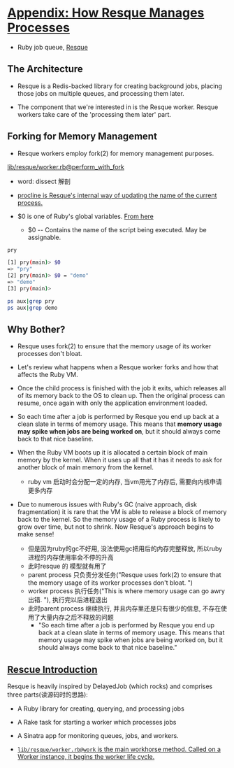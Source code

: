 # [Appendix: How Resque Manages Processes](https://workingwithruby.com/wwup/resque/)

+ Ruby job queue, [Resque](https://github.com/resque/resque)

## The Architecture

+ Resque is a Redis-backed library for creating background jobs, placing those jobs on multiple queues, and processing them later.

+ The component that we're interested in is the Resque worker. Resque workers take care of the 'processing them later' part.

## Forking for Memory Management

+ Resque workers employ fork(2) for memory management purposes.

[lib/resque/worker.rb@perform_with_fork](https://github.com/resque/resque/blob/9e5324c65f6bd123819e63f2c365492f7516fd46/lib/resque/worker.rb#L907)

+ word: dissect 解剖

+ [procline is Resque's internal way of updating the name of the current process.](https://github.com/resque/resque/blob/9e5324c65f6bd123819e63f2c365492f7516fd46/lib/resque/worker.rb#L864)


+ $0 is one of Ruby's global variables. [From here](https://ruby-doc.org/core-2.3.1/doc/globals_rdoc.html)
    + $0 -- Contains the name of the script being executed. May be assignable.

```bash
pry

[1] pry(main)> $0
=> "pry"
[2] pry(main)> $0 = "demo"
=> "demo"
[3] pry(main)>

ps aux|grep pry
ps aux|grep demo
```

## Why Bother?

+ Resque uses fork(2) to ensure that the memory usage of its worker processes don't bloat.
+ Let's review what happens when a Resque worker forks and how that affects the Ruby VM.

+ Once the child process is finished with the job it exits, which releases all of its memory back to the OS to clean up. Then the original process can resume, once again with only the application environment loaded.

+ So each time after a job is performed by Resque you end up back at a clean slate in terms of memory usage. This means that **memory usage may spike when jobs are being worked on**, but it should always come back to that nice baseline.

+ When the Ruby VM boots up it is allocated a certain block of main memory by the kernel. When it uses up all that it has it needs to ask for another block of main memory from the kernel.
    + ruby vm 启动时会分配一定的内存, 当vm用光了内存后, 需要向内核申请更多内存

+ Due to numerous issues with Ruby's GC (naive approach, disk fragmentation) it is rare that the VM is able to release a block of memory back to the kernel. So the memory usage of a Ruby process is likely to grow over time, but not to shrink. Now Resque's approach begins to make sense!
    + 但是因为ruby的gc不好用, 没法使用gc把用后的内存完整释放, 所以ruby进程的内存使用率会不停的升高
    + 此时resque 的 模型就有用了
    + parent process 只负责分发任务("Resque uses fork(2) to ensure that the memory usage of its worker processes don't bloat. ")
    + worker process 执行任务("This is where memory usage can go awry出错. "), 执行完以后进程退出
    + 此时parent process 继续执行, 并且内存里还是只有很少的信息, 不存在使用了大量内存之后不释放的问题
        + "So each time after a job is performed by Resque you end up back at a clean slate in terms of memory usage. This means that memory usage may spike when jobs are being worked on, but it should always come back to that nice baseline."

## [Rescue Introduction](https://github.com/resque/resque#introduction)

Resque is heavily inspired by DelayedJob (which rocks) and comprises three parts(读源码时的思路):

+ A Ruby library for creating, querying, and processing jobs
+ A Rake task for starting a worker which processes jobs
+ A Sinatra app for monitoring queues, jobs, and workers.


+ [`lib/resque/worker.rb@work` is the main workhorse method. Called on a Worker instance, it begins the worker life cycle.](https://github.com/resque/resque/blob/9e5324c65f6bd123819e63f2c365492f7516fd46/lib/resque/worker.rb#L233)




